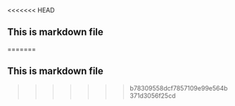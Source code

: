 <<<<<<< HEAD
## This is markdown file
=======
## This is markdown file
>>>>>>> b78309558dcf7857109e99e564b371d3056f25cd
